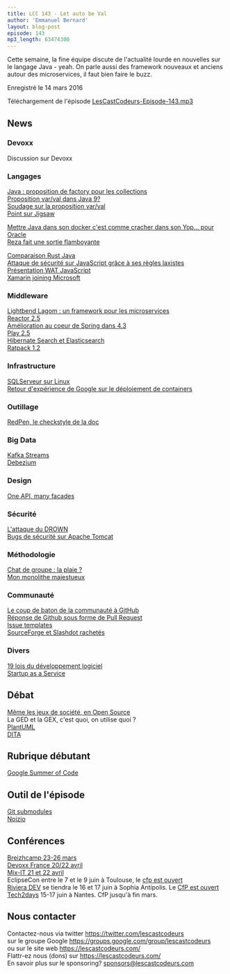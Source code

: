 ```yaml
---
title: LCC 143 - Let auto be Val
author: 'Emmanuel Bernard'
layout: blog-post
episode: 143
mp3_length: 63474300
---
```

Cette semaine, la fine équipe discute de l'actualité lourde en nouvelles sur le langage Java - yeah.
On parle aussi des framework nouveaux et anciens autour des microservices, il faut bien faire le buzz.

Enregistré le 14 mars 2016

Téléchargement de l'épisode [LesCastCodeurs-Episode-143.mp3](http://traffic.libsyn.com/lescastcodeurs/LesCastCodeurs-Episode-143.mp3)

##  News

###  Devoxx

Discussion sur Devoxx

### Langages

[Java : proposition de factory pour les collections](http://mail.openjdk.java.net/pipermail/platform-jep-discuss/2016-March/000041.html)  
[Proposition var/val dans Java 9?](http://openjdk.java.net/jeps/286)  
[Soudage sur la proposition var/val](https://www.surveymonkey.com/r/KGPTHCG)  
[Point sur Jigsaw](http://openjdk.java.net/projects/jigsaw/spec/sotms/)  

[Mettre Java dans son docker c'est comme cracher dans son Yop... pour Oracle](http://blog.takipi.com/running-java-on-docker-youre-breaking-the-law/)  
[Reza fait une sortie flamboyante](http://www.theregister.co.uk/2016/03/09/java_evangelist_leaves_oracle_to_save_java/?mt=1457771602618)  

[Comparaison Rust Java](https://llogiq.github.io/2016/02/28/java-rust.html)  
[Attaque de sécurité sur JavaScript grâce à ses règles laxistes](http://thedailywtf.com/articles/bidding-on-security)  
[Présentation WAT JavaScript](https://www.destroyallsoftware.com/talks/wat)  
[Xamarin joining Microsoft](https://twitter.com/migueldeicaza/status/702572829460398081)  

### Middleware

[Lightbend Lagom : un framework pour les microservices](https://www.lightbend.com/company/news/lagom-a-new-microservices-framework)  
[Reactor 2.5](https://spring.io/blog/2016/02/16/reactor-2-5-a-second-generation-reactive-foundation-for-the-jvm)  
[Amélioration au coeur de Spring dans 4.3](http://spring.io/blog/2016/03/04/core-container-refinements-in-spring-framework-4-3)  
[Play 2.5](https://groups.google.com/d/msg/play-framework/aFEkSOaAEbk/BY4fjyI9GQAJ)  
[Hibernate Search et Elasticsearch](http://in.relation.to/2016/02/29/HibernateSearchAlpha-Elasticsearch/)  
[Ratpack 1.2](https://ratpack.io/versions/1.2.0)  

### Infrastructure

[SQLServeur sur Linux](https://blogs.microsoft.com/blog/2016/03/07/announcing-sql-server-on-linux/)  
[Retour d'expérience de Google sur le déploiement de containers](http://queue.acm.org/detail.cfm?id=2898444)  

### Outillage

[RedPen, le checkstyle de la doc](http://wp.me/p4P5HK-4d)  

###  Big Data

[Kafka Streams](http://www.confluent.io/blog/introducing-kafka-streams-stream-processing-made-simple)  
[Debezium](http://debezium.io)  

### Design

[One API, many facades](http://www.infoq.com/articles/api-facades)  

### Sécurité 

[L'attaque du DROWN](http://blog.cryptographyengineering.com/2016/03/attack-of-week-drown.html)  
[Bugs de sécurité sur Apache Tomcat](http://tomcat.apache.org/security.html)  

###  Méthodologie

[Chat de groupe : la plaie ?](https://m.signalvnoise.com/is-group-chat-making-you-sweat-744659addf7d)  
[Mon monolithe majestueux](https://m.signalvnoise.com/the-majestic-monolith-29166d022228#.enug7v5go)  

### Communauté

[Le coup de baton de la communauté à GitHub](https://github.com/dear-github/dear-github)  
[Réponse de Github sous forme de Pull Request](https://github.com/bkeepers/dear-github/commit/4afa490932578027462f2a8f404a38adace02f16)  
[Issue templates](https://github.com/blog/2111-issue-and-pull-request-templates)  
[SourceForge et Slashdot rachetés](https://sourceforge.net/blog/sourceforge-acquisition-and-future-plans/)  

### Divers

[19 lois du développement logiciel](http://haacked.com/archive/2007/07/17/the-eponymous-laws-of-software-development.aspx/)  
[Startup as a Service](https://stripe.com/atlas)  

## Débat

[Même les jeux de société, en Open Source](http://www.makery.info/2016/01/22/la-ludotheque-du-futur-est-nomade-et-libre)  
La GED et la GEX, c'est quoi, on utilise quoi ?  
[PlantUML](http://plantuml.com)  
[DITA](https://en.wikipedia.org/wiki/Darwin_Information_Typing_Architecture)  

## Rubrique débutant

[Google Summer of Code](http://www.xwiki.org/xwiki/bin/view/Blog/XWiki+is+participating+in+Google+Summer+of+Code+2016)  

## Outil de l'épisode

[Git submodules](http://github.com/blog/2104-working-with-submodules)  
[Noizio](http://noiz.io)  

## Conférences

[Breizhcamp 23-26 mars](http://www.breizhcamp.org)  
[Devoxx France 20/22 avril](http://www.devoxx.fr)  
[Mix-IT 21 et 22 avril](http://www.mix-it.fr)  
EclipseCon entre le 7 et le 9 juin à Toulouse, le [cfp est ouvert](https://www.eclipsecon.org/france2016/cfp)  
[Riviera DEV](http://rivieradev.fr/) se tiendra le 16 et 17 juin à Sophia Antipolis. Le [CfP est ouvert](https://www.papercall.io/rivieradev-2016)  
[Tech2days](http://web2day.co/decouvrez-futures-tendances-tech-tech2day-2016/) 15-17 juin à Nantes. CfP jusqu'à fin mars.

## Nous contacter

Contactez-nous via twitter <https://twitter.com/lescastcodeurs>  
sur le groupe Google <https://groups.google.com/group/lescastcodeurs>  
ou sur le site web <https://lescastcodeurs.com/>  
Flattr-ez nous (dons) sur <https://lescastcodeurs.com/>  
En savoir plus sur le sponsoring? sponsors@lescastcodeurs.com  
